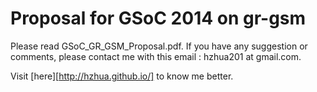 # Proposal for GSoC 2014 on gr-gsm

Please read GSoC_GR_GSM_Proposal.pdf.
If you have any suggestion or comments, please contact me with this email : hzhua201 at gmail.com.

Visit [here][http://hzhua.github.io/] to know me better.